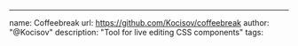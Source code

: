 ---
name: Coffeebreak
url: https://github.com/Kocisov/coffeebreak
author: "@Kocisov"
description: "Tool for live editing CSS components"
tags: